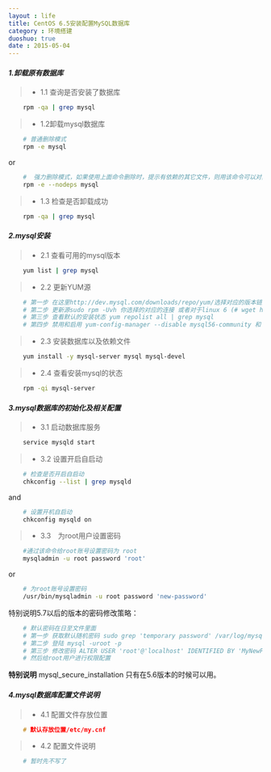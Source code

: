 ```yaml
---
layout : life
title: CentOS 6.5安装配置MySQL数据库
category : 环境搭建
duoshuo: true
date : 2015-05-04
---
```


<!-- more -->

#### ***1.卸载原有数据库***

> * 1.1 查询是否安装了数据库

```sh
	rpm -qa | grep mysql
```


> *  1.2卸载mysql数据库

```sh
	# 普通删除模式
	rpm -e mysql 
```

or

```sh
	#  强力删除模式，如果使用上面命令删除时，提示有依赖的其它文件，则用该命令可以对其进行强力删除
	rpm -e --nodeps mysql
```

> * 1.3 检查是否卸载成功

```sh
	rpm -qa | grep mysql
```

#### ***2.mysql安装***

> * 2.1 查看可用的mysql版本

```sh
	yum list | grep mysql 
```

> * 2.2 更新YUM源

```sh
	# 第一步 在这里http://dev.mysql.com/downloads/repo/yum/选择对应的版本链接
	# 第二步 更新源sudo rpm -Uvh 你选择的对应的连接 或者对于linux 6 (# wget http://dev.mysql.com/get/mysql57-community-release-el6-7.noarch.rpm # yum localinstall mysql57-community-release-el6-7.noarch.rpm)
	# 第三步 查看默认的安装状态 yum repolist all | grep mysql
	# 第四步 禁用和启用 yum-config-manager --disable mysql56-community 和 yum-config-manager --enable mysql57-community-dmr
```

> * 2.3 安装数据库以及依赖文件

```sh
	yum install -y mysql-server mysql mysql-devel
```

> * 2.4 查看安装mysql的状态

```sh
	rpm -qi mysql-server
```

#### ***3.mysql数据库的初始化及相关配置***

> * 3.1 启动数据库服务

```sh
	service mysqld start
``` 

> * 3.2 设置开启自启动

```sh
	# 检查是否开启自启动
	chkconfig --list | grep mysqld
```

and

```sh
	# 设置开机自启动
	chkconfig mysqld on
```

> * 3.3　为root用户设置密码

```sh
	#通过该命令给root账号设置密码为 root
	mysqladmin -u root password 'root'　
```

or

```sh
	# 为root账号设置密码
	/usr/bin/mysqladmin -u root password 'new-password'
```

特别说明5.7以后的版本的密码修改策略：

```sh
	# 默认密码在日至文件里面
	# 第一步 获取默认随机密码 sudo grep 'temporary password' /var/log/mysqld.log
	# 第二步 登陆 mysql -uroot -p 
	# 第三步 修改密码 ALTER USER 'root'@'localhost' IDENTIFIED BY 'MyNewPass4!'; 
	# 然后给root用户进行权限配置 
```

**特别说明** mysql_secure_installation 只有在5.6版本的时候可以用。

#### ***4.mysql数据库配置文件说明***

> * 4.1 配置文件存放位置

```c
	# 默认存放位置/etc/my.cnf
```

> * 4.2 配置文件说明

```python
	# 暂时先不写了
```
